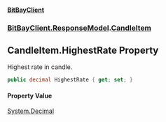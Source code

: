 #### [BitBayClient](./index.md 'index')
### [BitBayClient.ResponseModel](./BitBayClient-ResponseModel.md 'BitBayClient.ResponseModel').[CandleItem](./BitBayClient-ResponseModel-CandleItem.md 'BitBayClient.ResponseModel.CandleItem')
## CandleItem.HighestRate Property
Highest rate in candle.  
```csharp
public decimal HighestRate { get; set; }
```
#### Property Value
[System.Decimal](https://docs.microsoft.com/en-us/dotnet/api/System.Decimal 'System.Decimal')  

